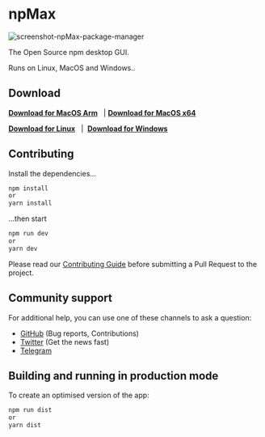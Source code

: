 # npMax

![screenshot-npMax-package-manager](https://mehdiraized.github.io/npmax/dist/images/coverApp.png)

The Open Source npm desktop GUI.

Runs on Linux, MacOS and Windows..

## Download

**[Download for MacOS Arm](https://github.com/mehdiraized/npmax/releases/download/v1.0.0/npMax-1.0.0-arm64.dmg)** &nbsp; | **[Download for MacOS x64](https://github.com/mehdiraized/npmax/releases/download/v1.0.0/npMax-1.0.0.dmg)**

**[Download for Linux](https://github.com/mehdiraized/npmax/releases/download/v1.0.0/npMax-1.0.0.AppImage)** &nbsp; | &nbsp;**[Download for Windows](https://github.com/mehdiraized/npmax/releases/download/v1.0.0/npMax.Setup.1.0.0.exe)** &nbsp;

## Contributing

Install the dependencies...

```bash
npm install
or
yarn install
```

...then start

```bash
npm run dev
or
yarn dev
```

Please read our [Contributing Guide](./CONTRIBUTING.md) before submitting a Pull Request to the project.

## Community support

For additional help, you can use one of these channels to ask a question:

- [GitHub](https://github.com/mehdiraized/npmax) (Bug reports, Contributions)
- [Twitter](https://twitter.com/npMax_app) (Get the news fast)
- [Telegram](https://t.me/npmax_app)

## Building and running in production mode

To create an optimised version of the app:

```bash
npm run dist
or
yarn dist
```
